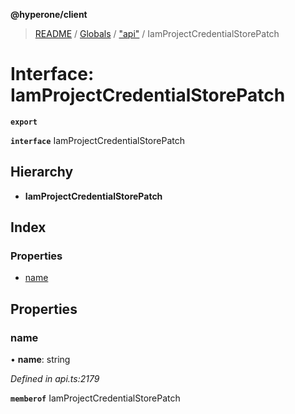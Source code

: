 **@hyperone/client**

> [README](../README.md) / [Globals](../globals.md) / ["api"](../modules/_api_.md) / IamProjectCredentialStorePatch

# Interface: IamProjectCredentialStorePatch

**`export`** 

**`interface`** IamProjectCredentialStorePatch

## Hierarchy

* **IamProjectCredentialStorePatch**

## Index

### Properties

* [name](_api_.iamprojectcredentialstorepatch.md#name)

## Properties

### name

•  **name**: string

*Defined in api.ts:2179*

**`memberof`** IamProjectCredentialStorePatch
